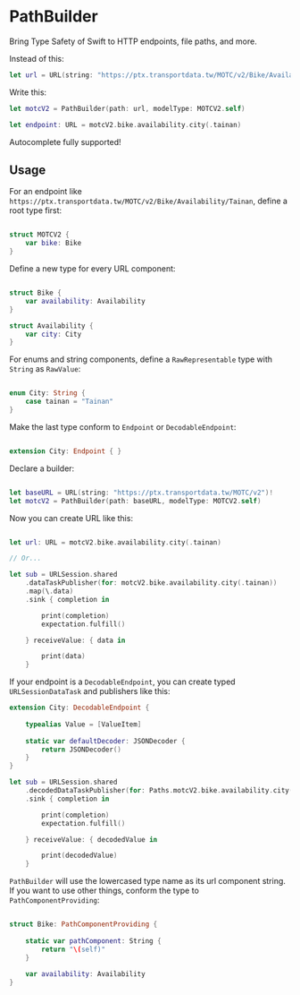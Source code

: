 # PathBuilder

Bring Type Safety of Swift to HTTP endpoints, file paths, and more.

Instead of this:

```swift
let url = URL(string: "https://ptx.transportdata.tw/MOTC/v2/Bike/Availability/Tainan")!

```

Write this:

```swift
let motcV2 = PathBuilder(path: url, modelType: MOTCV2.self)

let endpoint: URL = motcV2.bike.availability.city(.tainan)
```

Autocomplete fully supported!

## Usage

For an endpoint like `https://ptx.transportdata.tw/MOTC/v2/Bike/Availability/Tainan`, define a root type first:

```swift

struct MOTCV2 {
    var bike: Bike
}
```

Define a new type for every URL component:

```swift

struct Bike {
    var availability: Availability
}

struct Availability {
    var city: City
}
```

For enums and string components, define a `RawRepresentable` type with `String` as `RawValue`:

```swift

enum City: String {
    case tainan = "Tainan"
}
```

Make the last type conform to `Endpoint` or `DecodableEndpoint`:

```swift

extension City: Endpoint { }
```

Declare a builder:

```swift

let baseURL = URL(string: "https://ptx.transportdata.tw/MOTC/v2")!
let motcV2 = PathBuilder(path: baseURL, modelType: MOTCV2.self)
```

Now you can create URL like this:

```swift

let url: URL = motcV2.bike.availability.city(.tainan)

// Or...

let sub = URLSession.shared
    .dataTaskPublisher(for: motcV2.bike.availability.city(.tainan))
    .map(\.data)
    .sink { completion in

        print(completion)
        expectation.fulfill()

    } receiveValue: { data in

        print(data)
    }
```

If your endpoint is a `DecodableEndpoint`, you can create typed `URLSessionDataTask` and publishers like this:

```swift
extension City: DecodableEndpoint {
    
    typealias Value = [ValueItem]
    
    static var defaultDecoder: JSONDecoder {
        return JSONDecoder()
    }
}

let sub = URLSession.shared
    .decodedDataTaskPublisher(for: Paths.motcV2.bike.availability.city(.tainan))
    .sink { completion in

        print(completion)
        expectation.fulfill()

    } receiveValue: { decodedValue in

        print(decodedValue)
    }
```

`PathBuilder` will use the lowercased type name as its url component string. If you want to use other things, conform the type to `PathComponentProviding`:

```swift

struct Bike: PathComponentProviding {
    
    static var pathComponent: String {
        return "\(self)"
    }
    
    var availability: Availability
}
```
